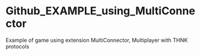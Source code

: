 # Github_EXAMPLE_using_MultiConnector
Example of game using extension MultiConnector, Multiplayer with THNK protocols
